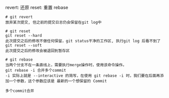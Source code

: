 revert: 还原
reset: 重置
rebase
```git
# git revert
放弃某次提交, 但之前的提交日志仍会保留在git log中
```
```git
# git reset
git reset --hard
此次提交之后的修改不做任何保留，git status干净的工作区, 执行git log 后看不到了
git reset --soft
此次提交之后的修改会被退回到暂存区
```
```git
# git rebase 
当两个分支不在一条直线上，需要执行merge操作时，使用该命令操作。
git rebase -i 合并多个commit
-i 实际上就是 --interactive 的简写，在使用 git rebase -i 时，我们要在后面再添加一个参数，这个参数应该是 最新的一个想保留的 Commit
```
```git
多个commit合并


```
